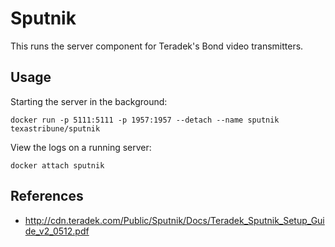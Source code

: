 Sputnik
=======

This runs the server component for Teradek's Bond video transmitters.


Usage
-----

Starting the server in the background:

    docker run -p 5111:5111 -p 1957:1957 --detach --name sputnik texastribune/sputnik

View the logs on a running server:

    docker attach sputnik


References
----------

* http://cdn.teradek.com/Public/Sputnik/Docs/Teradek_Sputnik_Setup_Guide_v2_0512.pdf
